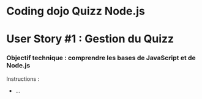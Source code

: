 # Coding dojo Quizz Node.js


# User Story #1 : Gestion du Quizz

### Objectif technique : comprendre les bases de JavaScript et de Node.js

Instructions :
- ...
